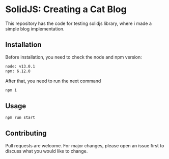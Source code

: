 # SolidJS: Creating a Cat Blog

This repository has the code for testing solidjs library, where i made a simple blog implementation.

## Installation

Before installation, you need to check the node and npm version:

```bash
node: v13.0.1
npm: 6.12.0
```

After that, you need to run the next command

```bash
npm i
```

## Usage

```bash
npm run start
```

## Contributing

Pull requests are welcome. For major changes, please open an issue first to discuss what you would like to change.
